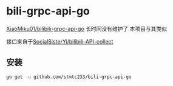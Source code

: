# bili-grpc-api-go
[XiaoMiku01/bilibili-grpc-api-go](https://github.com/XiaoMiku01/bilibili-grpc-api-go) 长时间没有维护了 本项目与其类似

接口来自于[SocialSisterYi/bilibili-API-collect](https://github.com/SocialSisterYi/bilibili-API-collect)

## 安装

```bash
go get -u github.com/stmtc233/bili-grpc-api-go
```
